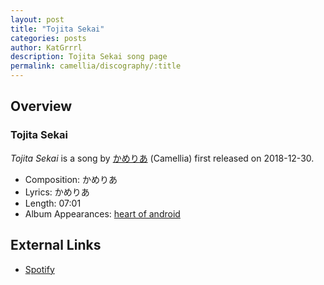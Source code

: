 ```yaml
---
layout: post
title: "Tojita Sekai"
categories: posts
author: KatGrrrl
description: Tojita Sekai song page
permalink: camellia/discography/:title
---
```


## Overview

### Tojita Sekai

*Tojita Sekai* is a song by [かめりあ](/camellia) (Camellia) first released on 2018-12-30.

* Composition: かめりあ
* Lyrics: かめりあ
* Length: 07:01
* Album Appearances: [heart of android](/camellia/albums/heart-of-android)

## External Links

* [Spotify](https://open.spotify.com/track/7GSuJUd7FGlT0E5jbrd2Mr?si=9d2a94f49525479b)
